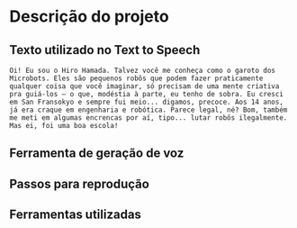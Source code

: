 # Descrição do projeto



## Texto utilizado no Text to Speech

```plaintext
Oi! Eu sou o Hiro Hamada. Talvez você me conheça como o garoto dos Microbots. Eles são pequenos robôs que podem fazer praticamente qualquer coisa que você imaginar, só precisam de uma mente criativa pra guiá-los — o que, modéstia à parte, eu tenho de sobra. Eu cresci em San Fransokyo e sempre fui meio... digamos, precoce. Aos 14 anos, já era craque em engenharia e robótica. Parece legal, né? Bom, também me meti em algumas encrencas por aí, tipo... lutar robôs ilegalmente. Mas ei, foi uma boa escola!
```

## Ferramenta de geração de voz

## Passos para reprodução

## Ferramentas utilizadas